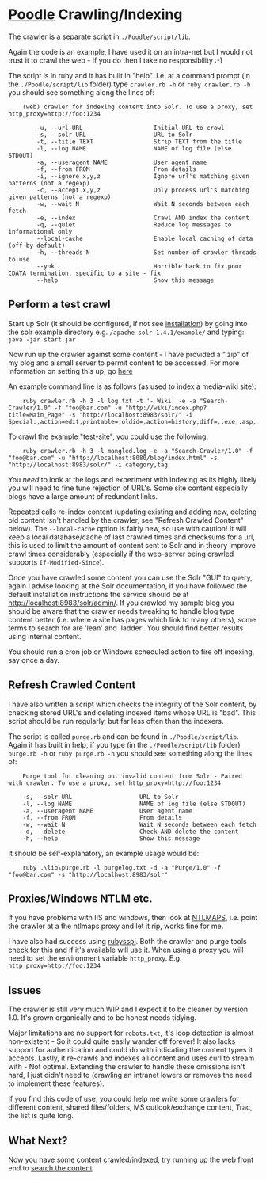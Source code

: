 [Poodle](../index.html) Crawling/Indexing
======================================

The crawler is a separate script in `./Poodle/script/lib`.

Again the code is an example, I have used it on an intra-net but I would not trust it to crawl the web - If you do then I take no responsibility :-)

The script is in ruby and it has built in "help". I.e. at a command prompt (in the `./Poodle/script/lib` folder) type `crawler.rb -h` or `ruby crawler.rb -h` you should see something along the lines of:

        (web) crawler for indexing content into Solr. To use a proxy, set http_proxy=http://foo:1234

            -u, --url URL                    Initial URL to crawl
            -s, --solr URL                   URL to Solr
            -t, --title TEXT                 Strip TEXT from the title
            -l, --log NAME                   NAME of log file (else STDOUT)
            -a, --useragent NAME             User agent name
            -f, --from FROM                  From details
            -i, --ignore x,y,z               Ignore url's matching given patterns (not a regexp)
            -c, --accept x,y,z               Only process url's matching given patterns (not a regexp)
            -w, --wait N                     Wait N seconds between each fetch
            -e, --index                      Crawl AND index the content
            -q, --quiet                      Reduce log messages to informational only
            --local-cache                    Enable local caching of data (off by default)
            -h, --threads N                  Set number of crawler threads to use
            --yuk                            Horrible hack to fix poor CDATA termination, specific to a site - fix
            --help                           Show this message

Perform a test crawl
--------------------

Start up Solr (it should be configured, if not see [installation](file.INSTALLATION.html)) by going into the solr example directory e.g. `/apache-solr-1.4.1/example/` and typing: `java -jar start.jar`

Now run up the crawler against some content - I have provided a ".zip" of my blog and a small server to permit content to be accessed. For more information on setting this up, go [here](../test-site/index.html)

An example command line is as follows (as used to index a media-wiki site):

        ruby crawler.rb -h 3 -l log.txt -t '- Wiki' -e -a "Search-Crawler/1.0" -f "foo@bar.com" -u "http://wiki/index.php?title=Main_Page" -s "http://localhost:8983/solr/" -i Special:,action=edit,printable=,oldid=,action=history,diff=,.exe,.asp,.dot

To crawl the example "test-site", you could use the following:

        ruby crawler.rb -h 3 -l mangled.log -e -a "Search-Crawler/1.0" -f "foo@bar.com" -u "http://localhost:8080/blog/index.html" -s "http://localhost:8983/solr/" -i category,tag

You *need* to look at the logs and experiment with indexing as its highly likely you will need to fine tune rejection of URL's. Some site content especially blogs have a large amount of redundant links.

Repeated calls re-index content (updating existing and adding new, deleting old content isn't handled by the crawler, see "Refresh Crawled Content" below). The `--local-cache` option is fairly new, so use with caution! It will keep a local database/cache of last crawled times and checksums for a url, this is used to limit the amount of content sent to Solr and in theory improve crawl times considerably (especially if the web-server being crawled supports `If-Modified-Since`).

Once you have crawled some content you can use the Solr "GUI" to query, again I advise looking at the Solr documentation, if you have followed the default installation instructions the service should be at [http://localhost:8983/solr/admin/](http://localhost:8983/solr/admin/). If you crawled my sample blog you should be aware that the crawler needs tweaking to handle blog type content better (i.e. where a site has pages which link to many others), some terms to search for are 'lean' and 'ladder'. You should find better results using internal content.

You should run a cron job or Windows scheduled action to fire off indexing, say once a day.

Refresh Crawled Content
-----------------------

I have also written a script which checks the integrity of the Solr content, by checking stored URL's and deleting indexed items whose URL is "bad". This script should be run regularly, but far less often than the indexers.

The script is called `purge.rb` and can be found in `./Poodle/script/lib`. Again it has built in help, if you type (in the `./Poodle/script/lib` folder) `purge.rb -h` or `ruby purge.rb -h` you should see something along the lines of:

        Purge tool for cleaning out invalid content from Solr - Paired with crawler. To use a proxy, set http_proxy=http://foo:1234
    
        -s, --solr URL                   URL to Solr
        -l, --log NAME                   NAME of log file (else STDOUT)
        -a, --useragent NAME             User agent name
        -f, --from FROM                  From details
        -w, --wait N                     Wait N seconds between each fetch
        -d, --delete                     Check AND delete the content
        -h, --help                       Show this message

It should be self-explanatory, an example usage would be:

        ruby .\lib\purge.rb -l purgelog.txt -d -a "Purge/1.0" -f "foo@bar.com" -s "http://localhost:8983/solr"

Proxies/Windows NTLM etc.
-------------------------

If you have problems with IIS and windows, then look at [NTLMAPS](http://sourceforge.net/projects/ntlmaps/), i.e. point the crawler at a the ntlmaps proxy and let it rip, works fine for me.

I have also had success using [rubysspi](http://rubyforge.org/projects/rubysspi/). Both the crawler and purge tools check for this and if it's available will use it. When using a proxy you will need to set the environment variable `http_proxy`. E.g. `http_proxy=http://foo:1234`

Issues
------

The crawler is still very much WIP and I expect it to be cleaner by version 1.0. It's grown organically and to be honest needs tidying.

Major limitations are no support for `robots.txt`, it's loop detection is almost non-existent - So it could quite easily wander off forever! It also lacks support for authentication and could do with indicating the content types it accepts. Lastly, it re-crawls and indexes all content and uses curl to stream with - Not optimal. Extending the crawler to handle these omissions isn't hard, I just didn't need to (crawling an intranet lowers or removes the need to implement these features).

If you find this code of use, you could help me write some crawlers for different content, shared files/folders, MS outlook/exchange content, Trac, the list is quite long.

What Next?
----------

Now you have some content crawled/indexed, try running up the web front end to [search the content](../poodle/index.html)

